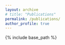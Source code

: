 ```yaml
---
layout: archive
# title: "Publications"
permalink: /publications/
author_profile: true
---
```


{% include base_path %}


